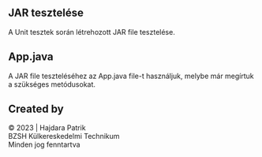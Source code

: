 ## JAR tesztelése

A Unit tesztek során létrehozott JAR file tesztelése.

## App.java

A JAR file teszteléséhez az App.java file-t használjuk, melybe már megírtuk a szükséges metódusokat.

## Created by

&copy; 2023 | Hajdara Patrik <br> BZSH Külkereskedelmi Technikum <br> Minden jog fenntartva
